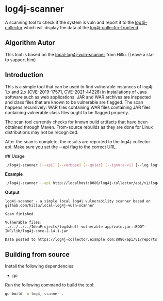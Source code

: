 # log4j-scanner
A scanning tool to check if the system is vuln and report it to the [log4j-collector](https://github.com/bluestoneag/log4j-collector) which will display the data at the [log4j-collector-frontend](https://github.com/bluestoneag/log4j-collector-frontend).

## Algorithm Autor
This tool is based on the [local-log4j-vuln-scanner](https://github.com/hillu/local-log4j-vuln-scanner) from Hillu. (Leave a star to support him)

## Introduction
This is a simple tool that can be used to find vulnerable instances of log4j 1.x and 2.x (CVE-2019-17571, CVE-2021-44228) in installations of Java software such as web applications. JAR and WAR archives are inspected and class files that are known to be vulnerable are flagged. The scan happens recursively: WAR files containing WAR files containing JAR files containing vulnerable class files ought to be flagged properly.

The scan tool currently checks for known build artifacts that have been obtained through Maven. From-source rebuilds as they are done for Linux distributions may not be recognized.

After the scan is complete, the results are reported to the log4j-collector api. Make sure you set the --api flag to the correct URL.

## Usage
```bash
./log4j-scanner [--api] [--verbose] [--quiet] [--ignore-v1] [--log logfilename] [--exclude path] [ paths ... ]
```
**Example**
```bash
./log4j-scanner --api http://localhost:8080/log4j-collector/api/v1/log4j-scanner/scan --verbose --log vulns.log /path/to/jar/files
```
**Output**
```
log4j-scanner - a simple local log4j vulnerability scanner based on github.com/hillu/local-log4j-vuln-scanner

Scan finished

Vulnerable files:
../../../../IdeaProjects/log4shell-vulnerable-app/vuln.jar::BOOT-INF/lib/log4j-core-2.14.1.jar

Data posted to https://log4j-collector.example.com:8080/api/v1/reports
```

## Building from source
Install the following dependencies:
- go

Run the following command to build the tool:
```bash
go build -o log4j-scanner .
```